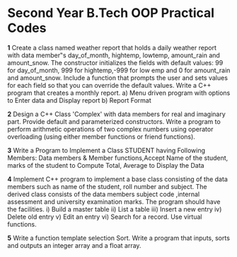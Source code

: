 # Second Year B.Tech OOP Practical Codes
**1**   Create a class named weather report that holds a daily weather report with data member‟s day_of_month, hightemp, lowtemp, amount_rain and amount_snow. The constructor             initializes the fields with default values: 99 for day_of_month, 999 for hightemp,-999 for low emp and 0 for amount_rain and amount_snow. Include a function that prompts           the user and sets values for each field so that you can override the default values. Write a C++ program that creates a monthly report.
        a) Menu driven program with options to Enter data and Display report
        b) Report Format
        
**2**   Design a C++ Class 'Complex' with data members for real and imaginary part. Provide default and parameterized constructors. Write a program to perform arithmetic                   operations of two complex numbers using operator overloading (using either member functions or friend functions).

**3**   Write a Program to Implement a Class STUDENT having Following Members: Data members & Member functions,Accept Name of the student, marks of the student to Compute Total,           Average to Display the Data

**4**   Implement C++ program to implement a base class consisting of the data members such as name of the student, roll number and subject. The derived class consists of the data         members subject code ,internal assessment and university examination marks. The program should have the facilities. 
        i) Build a master table 
        ii) List a table 
        iii) Insert a new entry 
        iv) Delete old entry 
        v) Edit an entry 
        vi) Search for a record. 
        Use virtual functions.
        
**5**   Write a function template selection Sort. Write a program that inputs, sorts and outputs an integer array and a float array.
